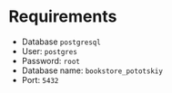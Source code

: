 # Requirements
- Database ```postgresql```
- User: ```postgres```
- Password: ```root```
- Database name: ```bookstore_pototskiy```
- Port: ```5432```
